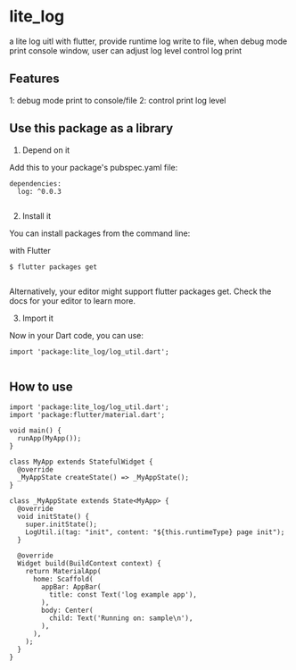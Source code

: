 # lite_log

a lite log uitl with flutter, provide runtime log write to file,  when debug mode print console window, user can adjust log level control log print

## Features

1: debug mode print to console/file
2: control print log level

## Use this package as a library 

1. Depend on it

Add this to your package's pubspec.yaml file:

```
dependencies:
  log: ^0.0.3
  
```

2. Install it

You can install packages from the command line:

with Flutter


```
$ flutter packages get
  
```

Alternatively, your editor might support flutter packages get. Check the docs for your editor to learn more.

3. Import it

Now in your Dart code, you can use:

```
import 'package:lite_log/log_util.dart';
  
```

## How to use 

```
import 'package:lite_log/log_util.dart';
import 'package:flutter/material.dart';

void main() {
  runApp(MyApp());
}

class MyApp extends StatefulWidget {
  @override
  _MyAppState createState() => _MyAppState();
}

class _MyAppState extends State<MyApp> {
  @override
  void initState() {
    super.initState();
    LogUtil.i(tag: "init", content: "${this.runtimeType} page init");
  }

  @override
  Widget build(BuildContext context) {
    return MaterialApp(
      home: Scaffold(
        appBar: AppBar(
          title: const Text('log example app'),
        ),
        body: Center(
          child: Text('Running on: sample\n'),
        ),
      ),
    );
  }
}
```